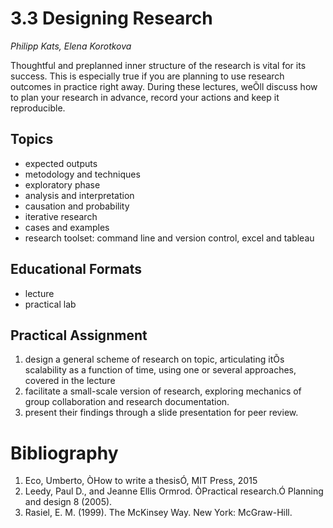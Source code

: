 # 3.3  Designing Research
*Philipp Kats, Elena Korotkova*

Thoughtful and preplanned inner structure of the research is vital for its success. This is especially true if you are planning to use research outcomes in practice right away. During these lectures, weÕll discuss how to plan your research in advance, record your actions and keep it reproducible.
   
## Topics
- expected outputs 
- metodology and techniques 
- exploratory phase 
- analysis and interpretation 
- causation and probability 
- iterative research 
- cases and examples 
- research toolset: command line and version control, excel and tableau 

## Educational Formats
- lecture 
- practical lab 

## Practical Assignment
   
1.	design a general scheme of research on topic, articulating itÕs scalability as a function of time, using one or several approaches, covered in the lecture 
2.	facilitate a small-scale version of research, exploring mechanics of group collaboration and research documentation. 
3.	present their findings through a slide presentation for peer review. 

# Bibliography

1. Eco, Umberto, ÒHow to write a thesisÓ, MIT Press, 2015 
1. Leedy, Paul D., and Jeanne Ellis Ormrod. ÒPractical research.Ó Planning and design 8 (2005). 
1. Rasiel, E. M. (1999). The McKinsey Way. New York: McGraw-Hill.
